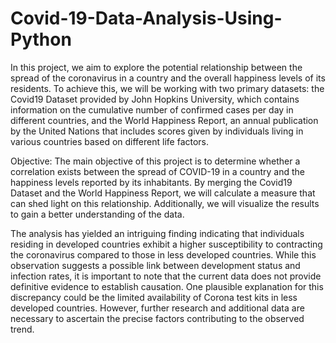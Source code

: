 # Covid-19-Data-Analysis-Using-Python

In this project, we aim to explore the potential relationship between the spread of the coronavirus in a country and the overall happiness levels of its residents. To achieve this, we will be working with two primary datasets: the Covid19 Dataset provided by John Hopkins University, which contains information on the cumulative number of confirmed cases per day in different countries, and the World Happiness Report, an annual publication by the United Nations that includes scores given by individuals living in various countries based on different life factors.

Objective: The main objective of this project is to determine whether a correlation exists between the spread of COVID-19 in a country and the happiness levels reported by its inhabitants. By merging the Covid19 Dataset and the World Happiness Report, we will calculate a measure that can shed light on this relationship. Additionally, we will visualize the results to gain a better understanding of the data.

The analysis has yielded an intriguing finding indicating that individuals residing in developed countries exhibit a higher susceptibility to contracting the coronavirus compared to those in less developed countries. While this observation suggests a possible link between development status and infection rates, it is important to note that the current data does not provide definitive evidence to establish causation. One plausible explanation for this discrepancy could be the limited availability of Corona test kits in less developed countries. However, further research and additional data are necessary to ascertain the precise factors contributing to the observed trend.

